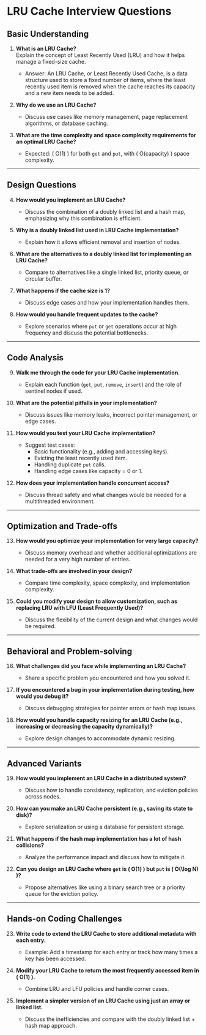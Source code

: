 # LRU Cache Interview Questions

## Basic Understanding
1. **What is an LRU Cache?** \
Explain the concept of Least Recently Used (LRU) and how it helps manage a fixed-size cache.
   - Answer: An LRU Cache, or Least Recently Used Cache, is a data structure used to store a fixed number of items, where the least recently used item is removed when the cache reaches its capacity and a new item needs to be added.

2. **Why do we use an LRU Cache?**
   - Discuss use cases like memory management, page replacement algorithms, or database caching.

3. **What are the time complexity and space complexity requirements for an optimal LRU Cache?**
   - Expected: \( O(1) \) for both `get` and `put`, with \( O(capacity) \) space complexity.

---

## Design Questions
4. **How would you implement an LRU Cache?**
   - Discuss the combination of a doubly linked list and a hash map, emphasizing why this combination is efficient.

5. **Why is a doubly linked list used in LRU Cache implementation?**
   - Explain how it allows efficient removal and insertion of nodes.

6. **What are the alternatives to a doubly linked list for implementing an LRU Cache?**
   - Compare to alternatives like a single linked list, priority queue, or circular buffer.

7. **What happens if the cache size is 1?**
   - Discuss edge cases and how your implementation handles them.

8. **How would you handle frequent updates to the cache?**
   - Explore scenarios where `put` or `get` operations occur at high frequency and discuss the potential bottlenecks.

---

## Code Analysis
9. **Walk me through the code for your LRU Cache implementation.**
   - Explain each function (`get`, `put`, `remove`, `insert`) and the role of sentinel nodes if used.

10. **What are the potential pitfalls in your implementation?**
    - Discuss issues like memory leaks, incorrect pointer management, or edge cases.

11. **How would you test your LRU Cache implementation?**
    - Suggest test cases:
      - Basic functionality (e.g., adding and accessing keys).
      - Evicting the least recently used item.
      - Handling duplicate `put` calls.
      - Handling edge cases like capacity = 0 or 1.

12. **How does your implementation handle concurrent access?**
    - Discuss thread safety and what changes would be needed for a multithreaded environment.

---

## Optimization and Trade-offs
13. **How would you optimize your implementation for very large capacity?**
    - Discuss memory overhead and whether additional optimizations are needed for a very high number of entries.

14. **What trade-offs are involved in your design?**
    - Compare time complexity, space complexity, and implementation complexity.

15. **Could you modify your design to allow customization, such as replacing LRU with LFU (Least Frequently Used)?**
    - Discuss the flexibility of the current design and what changes would be required.

---

## Behavioral and Problem-solving
16. **What challenges did you face while implementing an LRU Cache?**
    - Share a specific problem you encountered and how you solved it.

17. **If you encountered a bug in your implementation during testing, how would you debug it?**
    - Discuss debugging strategies for pointer errors or hash map issues.

18. **How would you handle capacity resizing for an LRU Cache (e.g., increasing or decreasing the capacity dynamically)?**
    - Explore design changes to accommodate dynamic resizing.

---

## Advanced Variants
19. **How would you implement an LRU Cache in a distributed system?**
    - Discuss how to handle consistency, replication, and eviction policies across nodes.

20. **How can you make an LRU Cache persistent (e.g., saving its state to disk)?**
    - Explore serialization or using a database for persistent storage.

21. **What happens if the hash map implementation has a lot of hash collisions?**
    - Analyze the performance impact and discuss how to mitigate it.

22. **Can you design an LRU Cache where `get` is \( O(1) \) but `put` is \( O(\log N) \)?**
    - Propose alternatives like using a binary search tree or a priority queue for the eviction policy.

---

## Hands-on Coding Challenges
23. **Write code to extend the LRU Cache to store additional metadata with each entry.**
    - Example: Add a timestamp for each entry or track how many times a key has been accessed.

24. **Modify your LRU Cache to return the most frequently accessed item in \( O(1) \).**
    - Combine LRU and LFU policies and handle corner cases.

25. **Implement a simpler version of an LRU Cache using just an array or linked list.**
    - Discuss the inefficiencies and compare with the doubly linked list + hash map approach.
